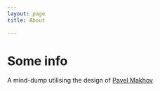 ```yaml
---
layout: page
title: About

---
```


# Some info
A mind-dump utilising the design of [Pavel Makhov](https://github.com/streetturtle/jekyll-clean-dark)
